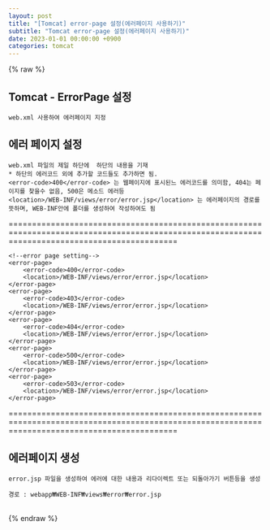 ```yaml
---  
layout: post  
title: "[Tomcat] error-page 설정(에러페이지 사용하기)"  
subtitle: "Tomcat error-page 설정(에러페이지 사용하기)"  
date: 2023-01-01 00:00:00 +0900  
categories: tomcat  
---  
```

{% raw %}  
## Tomcat - ErrorPage 설정  
	web.xml 사용하여 에러페이지 지정  
  
## 에러 페이지 설정  
  
	web.xml 파일의 제일 하단에  하단의 내용을 기재  
	* 하단의 에러코드 외에 추가할 코드들도 추가하면 됨.  
	<error-code>400</error-code> 는 웹페이지에 표시된느 에러코드를 의미함, 404는 페이지를 찾을수 없음, 500은 메소드 에러등  
	<location>/WEB-INF/views/error/error.jsp</location> 는 에러페이지의 경로를 뜻하며, WEB-INF안에 폴더를 생성하여 작성하여도 됨  
================================================================================================================================================  
  
    <!--error page setting-->  
    <error-page>  
        <error-code>400</error-code>  
        <location>/WEB-INF/views/error/error.jsp</location>  
    </error-page>  
    <error-page>  
        <error-code>403</error-code>  
        <location>/WEB-INF/views/error/error.jsp</location>  
    </error-page>  
    <error-page>  
        <error-code>404</error-code>  
        <location>/WEB-INF/views/error/error.jsp</location>  
    </error-page>  
    <error-page>  
        <error-code>500</error-code>  
        <location>/WEB-INF/views/error/error.jsp</location>  
    </error-page>  
    <error-page>  
        <error-code>503</error-code>  
        <location>/WEB-INF/views/error/error.jsp</location>  
    </error-page>  
  
================================================================================================================================================  
  
## 에러페이지 생성  
  
	error.jsp 파일을 생성하여 에러에 대한 내용과 리다이렉트 또는 되돌아가기 버튼등을 생성  
  
	경로 : webapp₩WEB-INF₩views₩error₩error.jsp  
  
                                                                                                                                                                                                                                                                                                                                                                                                                                                                                                                                                                                                                                                                                                                                                                                                                                                                                                                                                                                                                                                                                                                                                                                                                                                                                                                                                                                                                                                  
{% endraw %}